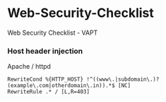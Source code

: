 # Web-Security-Checklist
Web Security Checklist - VAPT

### Host header injection 
Apache / httpd 
```htaccess
RewriteCond %{HTTP_HOST} !^((www\.|subdomain\.)?(example\.com|otherdomain\.in)).*$ [NC]
RewriteRule .* / [L,R=403]
```
